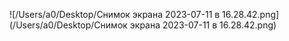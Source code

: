 ![/Users/a0/Desktop/Снимок экрана 2023-07-11 в 16.28.42.png](/Users/a0/Desktop/Снимок экрана 2023-07-11 в 16.28.42.png)